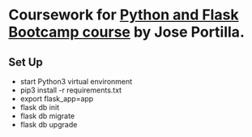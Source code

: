 # Coursework for [Python and Flask Bootcamp course](https://www.udemy.com/course/python-and-flask-bootcamp-create-websites-using-flask/) by Jose Portilla.

## Set Up 
- start Python3 virtual environment
- pip3 install -r requirements.txt
- export flask_app=app
- flask db init
- flask db migrate
- flask db upgrade
